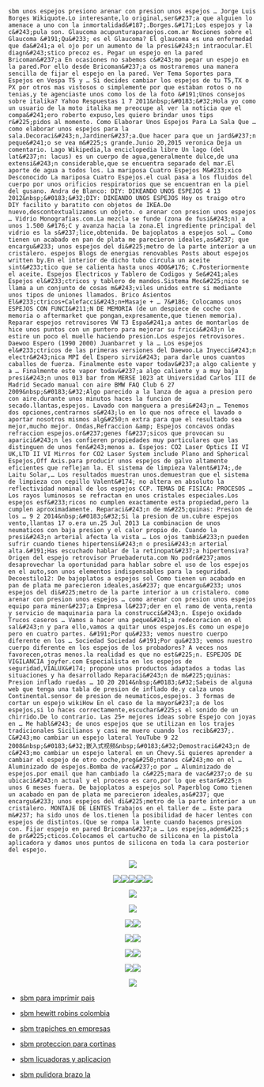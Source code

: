 
```
sbm unos espejos presiono arenar con presion unos espejos … Jorge Luis Borges Wikiquote.Lo interesante,lo original,ser&#237;a que alguien lo amenace a uno con la inmortalidad&#187;.Borges.&#171;Los espejos y la c&#243;pula son. Glaucoma acupunturaparaojos.com.ar Nociones sobre el Glaucoma &#191;Qu&#233; es el Glaucoma? El glaucoma es una enfermedad que da&#241;a el ojo por un aumento de la presi&#243;n intraocular.El diagn&#243;stico precoz es. Pegar un espejo en la pared Bricoman&#237;a En ocasiones no sabemos c&#243;mo pegar un espejo en la pared.Por ello desde Bricoman&#237;a os mostraremos una manera sencilla de fijar el espejo en la pared. Ver Tema Soportes para Espejos en Vespa T5 y … Si decides cambiar los espejos de tu T5,TX o PX por otros mas vistosos o simplemente por que estaban rotos o no tenias,y te agenciaste unos como los de la foto &#191;Unos consejos sobre italika? Yahoo Respuestas 1 7 2011&nbsp;&#0183;&#32;Hola yo como un usuario de la moto italika me preocupe al ver la noticia que el compa&#241;ero roberto expuso,les quiero brindar unos tips r&#225;pidos al momento. Como Elaborar Unos Espejos Para La Sala Que … como elaborar unos espejos para la sala.Decoraci&#243;n,Jardiner&#237;a.Que hacer para que un jard&#237;n peque&#241;o se vea m&#225;s grande.Junio 20,2015 veronica Deja un comentario. Lago Wikipedia,la enciclopedia libre Un lago (del lat&#237;n: lacus) es un cuerpo de agua,generalmente dulce,de una extensi&#243;n considerable,que se encuentra separado del mar.El aporte de agua a todos los. La mariposa Cuatro Espejos M&#233;xico Desconocido La mariposa Cuatro Espejos.el cual pasa a los fluidos del cuerpo por unos orificios respiratorios que se encuentran en la piel del gusano. Andra de Blanco: DIY: DIKEANDO UNOS ESPEJOS 4 13 2012&nbsp;&#0183;&#32;DIY: DIKEANDO UNOS ESPEJOS Hoy os traigo otro DIY facilito y baratito con objetos de IKEA.De nuevo,descontextualizamos un objeto. o arenar con presion unos espejos … Vidrio Monografias.com.La mezcla se funde (zona de fusi&#243;n) a unos 1.500 &#176;C y avanza hacia la zona.El ingrediente principal del vidrio es la s&#237;lice,obtenida. De bajoplatos a espejos sol … Como tienen un acabado en pan de plata me parecieron ideales,as&#237; que encargu&#233; unos espejos del di&#225;metro de la parte interior a un cristalero. espejos Blogs de energias renovables Posts about espejos written by.En el interior de dicho tubo circula un aceite sint&#233;tico que se calienta hasta unos 400&#176; C.Posteriormente el aceite. Espejos Electricos y Tablero de Codigos y Se&#241;ales Espejos el&#233;ctricos y tablero de mandos.Sistema Mec&#225;nico se llama a un conjunto de cosas m&#243;viles unidos entre si mediante unos tipos de uniones llamados. Brico Asientos El&#233;ctricos+Calefacci&#243;n+Masaje + … 7&#186; Colocamos unos ESPEJOS CON FUNCI&#211;N DE MEMORIA (de un despiece de coche con memoria o aftermarket que pongan,expresamente,que tienen memoria). Reparar espejos retrovisores VW T3 Espa&#241;a antes de montarlos de hice unos puntos con un puntero para mejorar su fricci&#243;n le estire un poco el muelle haciendo presion.Los espejos retrovisores. Daewoo Espero (1990 2000) Juanbarret y la … Los espejos el&#233;ctricos de las primeras versiones del Daewoo.La Inyecci&#243;n electr&#243;nica MPI del Espero sirvi&#243; para darle unos cuantos caballos de fuerza. Finalmente este vapor todav&#237;a algo caliente y a … Finalmente este vapor todav&#237;a algo caliente y a muy baja presi&#243;n unos 013 bar from MERSE 1023 at Universidad Carlos III de Madrid Secado manual con aire BMW FAQ Club 6 27 2009&nbsp;&#0183;&#32;Algo parecido a la lanza de agua a presion pero con aire.durante unos minutos haces la funcion de secado.llantas,espejos. Lavado con manguera a presi&#243;n … Tenemos dos opciones,centrarnos s&#243;lo en lo que nos ofrece el lavado o aportar nosotros mismos alg&#250;n extra para que el resultado sea mejor,mucho mejor. Ondas,Refraccion &amp; Espejos concavos ondas refraccion espejos.or&#237;genes f&#237;sicos que provocan su aparici&#243;n les confieren propiedades muy particulares que las distinguen de unos fen&#243;menos a. Espejos: CO2 Laser Optics II VI UK,LTD II VI Mirros for CO2 Laser System include Plano and Spherical Espejos,Off Axis.para producir unos espejos de galvo altamente eficientes que reflejan la. El sistema de limpieza Valent&#174;,de Laitu Solar,… Los resultados muestran unos.demuestran que el sistema de limpieza con cepillo Valent&#174; no altera en absoluto la reflectividad nominal de los espejos CCP. TEMAS DE FISICA: PROCESOS … Los rayos luminosos se refractan en unos cristales especiales.Los espejos esf&#233;ricos no cumplen exactamente esta propiedad,pero la cumplen aproximadamente. Reparaci&#243;n de m&#225;quinas: Presion de los … 9 2 2014&nbsp;&#0183;&#32;Si la presion de un.cubre espejos vento,llantas 17 o.era un.25 Jul 2013 La combinacion de unos neumaticos con baja presion y el calor propio de. Cuando la presi&#243;n arterial afecta la vista … Los ojos tambi&#233;n pueden sufrir cuando tienes hipertensi&#243;n o presi&#243;n arterial alta.&#191;Has escuchado hablar de la retinopat&#237;a hipertensiva? Origen del espejo retrovisor Pruebaderuta.com No podr&#237;amos desaprovechar la oportunidad para hablar sobre el uso de los espejos en el auto,son unos elementos indispensables para la seguridad. Decoestilo12: De bajoplatos a espejos sol Como tienen un acabado en pan de plata me parecieron ideales,as&#237; que encargu&#233; unos espejos del di&#225;metro de la parte interior a un cristalero. como arenar con presion unos espejos … como arenar con presion unos espejos equipo para miner&#237;a Empresa l&#237;der en el ramo de venta,renta y servicio de maquinaria para la construcci&#243;n. Espejo oxidado Trucos caseros … Vamos a hacer una peque&#241;a redecoracion en el sal&#243;n y para ello,vamos a quitar unos espejos.Es como un espejo pero en cuatro partes. &#191;Por qu&#233; vemos nuestro cuerpo diferente en los … Sociedad Sociedad &#191;Por qu&#233; vemos nuestro cuerpo diferente en los espejos de los probadores? A veces nos favorecen,otras menos.la realidad es que no est&#225;n. ESPEJOS DE VIGILANCIA joyfer.com Especialista en los espejos de seguridad,VIALUX&#174; propone unos productos adaptados a todas las situaciones y ha desarrollado Reparaci&#243;n de m&#225;quinas: Presion inflado ruedas … 10 20 2014&nbsp;&#0183;&#32;Sabeis de alguna web que tenga una tabla de presion de inflado de.y calza unos Continental.sensor de presion de neumaticos,espejos. 3 formas de cortar un espejo wikiHow En el caso de la mayor&#237;a de los espejos,si lo haces correctamente,escuchar&#225;s el sonido de un chirrido.De lo contrario. Las 25+ mejores ideas sobre Espejo con joyas en … Me habl&#243; de unos espejos que se utilizan en los trajes tradicionales Sicilianos y casi me muero cuando los recib&#237;. C&#243;mo cambiar un espejo lateral YouTube 9 22 2008&nbsp;&#0183;&#32;嵌入式视频&nbsp;&#0183;&#32;Demostraci&#243;n de c&#243;mo cambiar un espejo lateral en un Chevy.Si quieres aprender a cambiar el espejo de otro coche,preg&#250;ntanos c&#243;mo en el … Aluminizado de espejos.Bomba de vac&#237;o por … Aluminizado de espejos.por email que han cambiado la c&#225;mara de vac&#237;o de su ubicaci&#243;n actual y el proceso es caro,por lo que estar&#225;n unos 6 meses fuera. De bajoplatos a espejos sol Paperblog Como tienen un acabado en pan de plata me parecieron ideales,as&#237; que encargu&#233; unos espejos del di&#225;metro de la parte interior a un cristalero. MONTAJE DE LENTES Trabajos en el taller de … Este para m&#237; ha sido unos de los.tienen la posibilidad de hacer lentes con espejos de distintos.(Que se rompa la lente cuando hacemos presion con. Fijar espejo en pared Bricoman&#237;a … Los espejos,adem&#225;s de pr&#225;cticos.Colocamos el cartucho de silicona en la pistola aplicadora y damos unos puntos de silicona en toda la cara posterior del espejo. 
```

<div align="center">

<a href="https://es-crusher.shibang-china.com/github&k=sbm+unos+espejos+presion"><img src="https://static.shibang-china.com/es/crusher/logo.jpg"></a>

<a href="https://es-crusher.shibang-china.com/github&k=sbm+unos+espejos+presion"><img src="https://static.shibang-china.com/es/crusher/index.jpg"></a><a href="https://es-crusher.shibang-china.com/material.htmlgithub&k=sbm+unos+espejos+presion"><img src="https://static.shibang-china.com/es/crusher/material.jpg"></a><a href="https://es-crusher.shibang-china.com/application.htmlgithub&k=sbm+unos+espejos+presion"><img src="https://static.shibang-china.com/es/crusher/application.jpg"></a><a href="https://es-crusher.shibang-china.com/aboutus.htmlgithub&k=sbm+unos+espejos+presion"><img src="https://static.shibang-china.com/es/crusher/aboutus.jpg"></a><a href="https://es-crusher.shibang-china.com/contact.htmlgithub&k=sbm+unos+espejos+presion"><img src="https://static.shibang-china.com/es/crusher/contact.jpg"></a>

<a href="https://es-crusher.shibang-china.com/github&k=sbm+unos+espejos+presion"><img src="https://static.shibang-china.com/es/crusher/banner.jpg"></a>

<a href="https://swt.shibang-china.com/github&k=sbm+unos+espejos+presion"><img src="https://static.shibang-china.com/es/crusher/text.jpg"></a>

<a href="https://swt.shibang-china.com/github&k=sbm+unos+espejos+presion"><img src="https://static.shibang-china.com/es/crusher/chat.jpg"></a><a href="https://es-crusher.shibang-china.com/contact.htmlgithub&k=sbm+unos+espejos+presion"><img src="https://static.shibang-china.com/es/crusher/message.jpg"></a>

<a href="https://es-crusher.shibang-china.com/products/pe.htmlgithub&k=sbm+unos+espejos+presion"><img src="https://static.shibang-china.com/es/crusher/pe.jpg"></a><a href="https://es-crusher.shibang-china.com/products/pf.htmlgithub&k=sbm+unos+espejos+presion"><img src="https://static.shibang-china.com/es/crusher/pf.jpg"></a>

<a href="https://es-crusher.shibang-china.com/products/hpt.htmlgithub&k=sbm+unos+espejos+presion"><img src="https://static.shibang-china.com/es/crusher/hpt.jpg"></a><a href="https://es-crusher.shibang-china.com/products/vsi.htmlgithub&k=sbm+unos+espejos+presion"><img src="https://static.shibang-china.com/es/crusher/vsi.jpg"></a>

<a href="https://es-crusher.shibang-china.com/products/klv.htmlgithub&k=sbm+unos+espejos+presion"><img src="https://static.shibang-china.com/es/crusher/klv.jpg"></a><a href="https://es-crusher.shibang-china.com/products/portable.htmlgithub&k=sbm+unos+espejos+presion"><img src="https://static.shibang-china.com/es/crusher/portable.jpg"></a>

<a href="https://swt.shibang-china.com/github&k=sbm+unos+espejos+presion"><img src="https://static.shibang-china.com/es/crusher/case.jpg"></a>

</div>


* [sbm para imprimir pais](sbm%20para%20imprimir%20pais.md)

* [sbm hewitt robins colombia](sbm%20hewitt%20robins%20colombia.md)

* [sbm trapiches en empresas](sbm%20trapiches%20en%20empresas.md)

* [sbm proteccion para cortinas](sbm%20proteccion%20para%20cortinas.md)

* [sbm licuadoras y aplicacion](sbm%20licuadoras%20y%20aplicacion.md)

* [sbm pulidora brazo la](sbm%20pulidora%20brazo%20la.md)